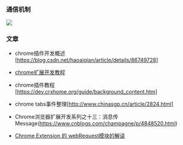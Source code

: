 ### 通信机制

![](https://img-blog.csdnimg.cn/20190202163044757.png)

### 文章

- chrome插件开发概述[https://blog.csdn.net/haoaiqian/article/details/86749728]

- [chrome扩展开发教程](http://chrome.cenchy.com/tabs.html)

- chrome插件教程[https://dev.crxhome.org/guide/background_content.htm]

- chrome tabs事件整理[http://www.chinasgp.cn/article/2824.html]

- Chrome浏览器扩展开发系列之十三：消息传Message(https://www.cnblogs.com/champagne/p/4848520.html)

- [Chrome Extension 的 webRequest模块的解读](https://www.cnblogs.com/devcjq/articles/4232029.html)


